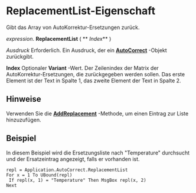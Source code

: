 
# ReplacementList-Eigenschaft

Gibt das Array von AutoKorrektur-Ersetzungen zurück.

 _expression_. **ReplacementList** ( ** _Index_** )

 _Ausdruck_ Erforderlich. Ein Ausdruck, der ein **[AutoCorrect](68fa11da-e28f-53cd-3d50-a1f19d261a02.md)** -Objekt zurückgibt.

 **Index** Optionaler **Variant** -Wert. Der Zeilenindex der Matrix der AutoKorrektur-Ersetzungen, die zurückgegeben werden sollen. Das erste Element ist der Text in Spalte 1, das zweite Element der Text in Spalte 2.

## Hinweise

Verwenden Sie die  **[AddReplacement](70a6a3f7-e42f-e8b4-d7f8-1ad8f8c66ba7.md)** -Methode, um einen Eintrag zur Liste hinzuzufügen.


## Beispiel

In diesem Beispiel wird die Ersetzungsliste nach "Temperature" durchsucht und der Ersatzeintrag angezeigt, falls er vorhanden ist.


```
repl = Application.AutoCorrect.ReplacementList 
For x = 1 To UBound(repl) 
 If repl(x, 1) = "Temperature" Then MsgBox repl(x, 2) 
Next
```

